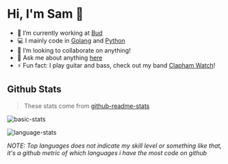 # Hi, I'm Sam 👋

- 🔭 I’m currently working at [Bud](https://www.thisisbud.com/)
- 💻 I mainly code in [Golang](https://golang.org/) and [Python](https://python.org)
- 👯 I’m looking to collaborate on anything!
- 💬 Ask me about anything [here](https://github.com/microhod/microhod/issues)
- ⚡ Fun fact: I play guitar and bass, check out my band [Clapham Watch](https://www.youtube.com/channel/UCnyw0TSruQPRd_PPJmp0Ryw)!

## Github Stats

> These stats come from [github-readme-stats](https://github.com/anuraghazra/github-readme-stats)

![basic-stats](https://github-readme-stats.vercel.app/api?username=microhod&hide_border=true&show_icons=true&count_private=true&include_all_commits=true&bg_color=0D1117&icon_color=58A6FF&text_color=8B949E&title_color=ffffff)

![language-stats](https://github-readme-stats.vercel.app/api/top-langs?username=microhod&hide_border=true&langs_count=10&layout=compact&count_private=true&bg_color=0D1117&icon_color=58A6FF&text_color=8B949E&title_color=ffffff)

*NOTE: Top languages does not indicate my skill level or something like that, it's a github metric of which languages i have the most code on github*
